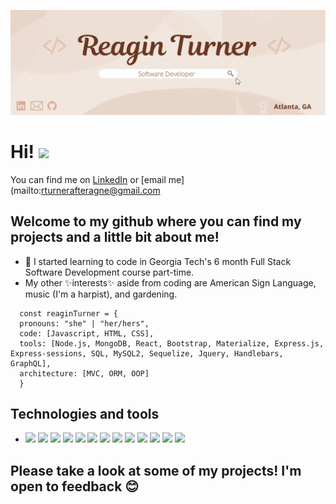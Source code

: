 <!--
**Reagintaylor/Reagintaylor** is a ✨ _special_ ✨ repository because its `README.md` (this file) appears on your GitHub profile.

Here are some ideas to get you started:

- 🔭 I’m currently working on ...

- 👯 I’m looking to collaborate on ...
- 🤔 I’m looking for help with ...
- 💬 Ask me about ...
- 📫 How to reach me: ...
- 
- ⚡ Fun fact: ...
-->

[![Header](/img/header.gif "Header")](https://reagintaylor.github.io/Reagins-Web/)

# Hi!  <img src=https://raw.githubusercontent.com/Reagintaylor/MartinHeinz/master/wave.gif width="30px"> 
You can find me on [LinkedIn](https://www.linkedin.com/in/reagin-turner-01068b16b/) or [email me](mailto:rturnerafteragne@gmail.com


## Welcome to my github where you can find my projects and a little bit about me! 

- 🌱 I started learning to code in Georgia Tech's 6 month Full Stack Software Development course part-time.
- My other ✨interests✨ aside from coding are American Sign Language, music (I'm a harpist), and gardening. 

```
  const reaginTurner = {
  pronouns: "she" | "her/hers",
  code: [Javascript, HTML, CSS],
  tools: [Node.js, MongoDB, React, Bootstrap, Materialize, Express.js, Express-sessions, SQL, MySQL2, Sequelize, Jquery, Handlebars, GraphQL],
  architecture: [MVC, ORM, OOP]
  }
  ```
## Technologies and tools
- ![](https://img.shields.io/badge/code-JavaScript-brightgreen) ![](https://img.shields.io/badge/code-HTML-brightgreen) ![](https://img.shields.io/badge/code-CSS-brightgreen) ![](https://img.shields.io/badge/shell-git-yellow) ![](https://img.shields.io/badge/shell-node-yellow) ![](https://img.shields.io/badge/tools-React.js-blue) ![](https://img.shields.io/badge/tools-Bootstrap-blue) ![](https://img.shields.io/badge/tools-Materialize-blue) ![](https://img.shields.io/badge/tools-Express.js-blue) ![](https://img.shields.io/badge/tools-JQuery-blue) ![](https://img.shields.io/badge/tools-Bootstrap-blue) ![](https://img.shields.io/badge/tools-Sequelize-purple) ![](https://img.shields.io/badge/tools-MySQL-purple)

## Please take a look at some of my projects! I'm open to feedback 😊
